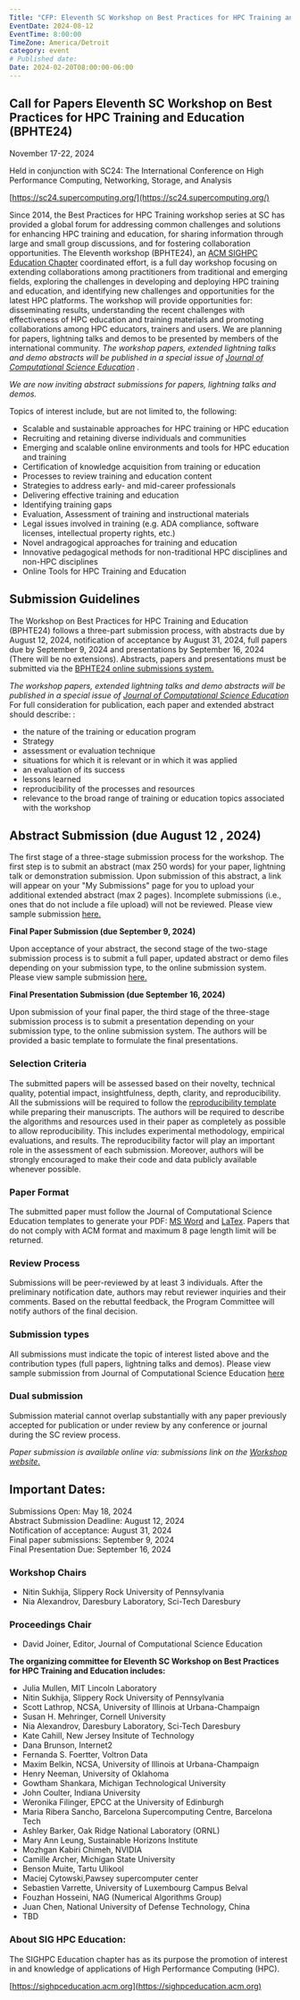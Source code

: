 ```yaml
---
Title: "CFP: Eleventh SC Workshop on Best Practices for HPC Training and Education (BPHTE24)"
EventDate: 2024-08-12
EventTime: 8:00:00
TimeZone: America/Detroit
category: event
# Published date:
Date: 2024-02-20T08:00:00-06:00
---
```


## Call for Papers Eleventh SC Workshop on Best Practices for HPC Training and Education (BPHTE24)


November 17-22, 2024


Held in conjunction with SC24: The International Conference on High Performance Computing, Networking, Storage, and Analysis


[https://sc24.supercomputing.org/](https://sc24.supercomputing.org/)



Since 2014, the Best Practices for HPC Training workshop series at SC has provided a global forum for addressing common challenges and solutions for enhancing HPC training and education, for sharing information through large and small group discussions, and for fostering collaboration opportunities. The Eleventh workshop (BPHTE24), an [ACM SIGHPC Education Chapter](https://sighpceducation.acm.org) coordinated effort, is a full day workshop focusing on extending collaborations among practitioners from traditional and emerging fields, exploring the challenges in developing and deploying HPC training and education, and identifying new challenges and opportunities for the latest HPC platforms. The workshop will provide opportunities for: disseminating results, understanding the recent challenges with effectiveness of HPC education and training materials and promoting collaborations among HPC educators, trainers and users. We are planning for papers, lightning talks and demos to be presented by members of the international community. _The workshop papers, extended lightning talks and demo abstracts will be published in a special issue of [Journal of Computational Science Education](http://jocse.org/)_ .

_We are now inviting abstract submissions for papers, lightning talks and demos._

Topics of interest include, but are not limited to, the following:

*   Scalable and sustainable approaches for HPC training or HPC education
*   Recruiting and retaining diverse individuals and communities
*   Emerging and scalable online environments and tools for HPC education and training
*   Certification of knowledge acquisition from training or education
*   Processes to review training and education content
*   Strategies to address early- and mid-career professionals
*   Delivering effective training and education
*   Identifying training gaps
*   Evaluation, Assessment of training and instructional materials
*   Legal issues involved in training (e.g. ADA compliance, software licenses, intellectual property rights, etc.)
*   Novel andragogical approaches for training and education
*   Innovative pedagogical methods for non-traditional HPC disciplines and non-HPC disciplines
*   Online Tools for HPC Training and Education

## Submission Guidelines  

The Workshop on Best Practices for HPC Training and Education (BPHTE24) follows a three-part submission process, with abstracts due by August 12, 2024, notification of acceptance by August 31, 2024, full papers due by September 9, 2024 and presentations by September 16, 2024 (There will be no extensions). Abstracts, papers and presentations must be submitted via the [BPHTE24 online submissions system.](https://submissions.supercomputing.org/?page=Submit&id=SC24WorkshopBestPracticesforHPCTrainingandEducationAbstract&site=sc24)

_The workshop papers, extended lightning talks and demo abstracts will be published in a special issue of [Journal of Computational Science Education](http://jocse.org/)_ For full consideration for publication, each paper and extended abstract should describe: :  

*   the nature of the training or education program
*   Strategy
*   assessment or evaluation technique
*   situations for which it is relevant or in which it was applied
*   an evaluation of its success
*   lessons learned
*   reproducibility of the processes and resources
*   relevance to the broad range of training or education topics associated with the workshop

## Abstract Submission (due August 12 , 2024)

The first stage of a three-stage submission process for the workshop. The first step is to submit an abstract (max 250 words) for your paper, lightning talk or demonstration submission. Upon submission of this abstract, a link will appear on your "My Submissions" page for you to upload your additional extended abstract (max 2 pages). Incomplete submissions (i.e., ones that do not include a file upload) will not be reviewed. Please view sample submission [here.](https://submissions.supercomputing.org/?page=SampleForm&id=SC20WorkshopBestPracticesforHPCTrainingandEducationAbstract&site=sc20)

**Final Paper Submission (due September 9, 2024)**  

Upon acceptance of your abstract, the second stage of the two-stage submission process is to submit a full paper, updated abstract or demo files depending on your submission type, to the online submission system. Please view sample submission [here.](https://submissions.supercomputing.org/?page=SampleForm&id=SC23WorkshopBestPracticesforHPCTrainingandEducationFinalSubmission&site=sc24)

**Final Presentation Submission (due September 16, 2024)**  

Upon submission of your final paper, the third stage of the three-stage submission process is to submit a presentation depending on your submission type, to the online submission system. The authors will be provided a basic template to formulate the final presentations.

### Selection Criteria  

The submitted papers will be assessed based on their novelty, technical quality, potential impact, insightfulness, depth, clarity, and reproducibility. All the submissions will be required to follow the [reproducibility template](https://sc18.supercomputing.org/app/uploads/2017/12/template_workshops_repro.zip) while preparing their manuscripts. The authors will be required to describe the algorithms and resources used in their paper as completely as possible to allow reproducibility. This includes experimental methodology, empirical evaluations, and results. The reproducibility factor will play an important role in the assessment of each submission. Moreover, authors will be strongly encouraged to make their code and data publicly available whenever possible.

### Paper Format  

The submitted paper must follow the Journal of Computational Science Education templates to generate your PDF: [MS Word](http://shodor.org/media/content//jocse/content/JOCSE_Word_Template.zip) and [LaTex](http://shodor.org/media/content//jocse/content/JOCSE_LaTeX_Template.zip). Papers that do not comply with ACM format and maximum 8 page length limit will be returned.

### Review Process 

Submissions will be peer-reviewed by at least 3 individuals. After the preliminary notification date, authors may rebut reviewer inquiries and their comments. Based on the rebuttal feedback, the Program Committee will notify authors of the final decision.

### Submission types

All submissions must indicate the topic of interest listed above and the contribution types (full papers, lightning talks and demos). Please view sample submission from Journal of Computational Science Education [here](https://submissions.supercomputing.org/?page=SampleForm&d=SC24WorkshopBestPracticesforHPCTrainingandEducationAbstract&site=sc24)

###  Dual submission 

Submission material cannot overlap substantially with any paper previously accepted for publication or under review by any conference or journal during the SC review process.

_Paper submission is available online via: submissions link on the [Workshop website.](https://submissions.supercomputing.org/?page=Submit&id=SC23WorkshopBestPracticesforHPCTrainingandEducationAbstract&site=sc24)_

## Important Dates:  
Submissions Open: May 18, 2024  
Abstract Submission Deadline: August 12, 2024  
Notification of acceptance: August 31, 2024  
Final paper submissions: September 9, 2024  
Final Presentation Due: September 16, 2024  

  
### Workshop Chairs

*   Nitin Sukhija, Slippery Rock University of Pennsylvania
*   Nia Alexandrov, Daresbury Laboratory, Sci-Tech Daresbury

### Proceedings Chair

*   David Joiner, Editor, Journal of Computational Science Education

**The organizing committee for Eleventh SC Workshop on Best Practices for HPC Training and Education includes:**

*   Julia Mullen, MIT Lincoln Laboratory
*   Nitin Sukhija, Slippery Rock University of Pennsylvania
*   Scott Lathrop, NCSA, University of Illinois at Urbana-Champaign
*   Susan H. Mehringer, Cornell University
*   Nia Alexandrov, Daresbury Laboratory, Sci-Tech Daresbury
*   Kate Cahill, New Jersey Insitute of Technology
*   Dana Brunson, Internet2
*   Fernanda S. Foertter, Voltron Data
*   Maxim Belkin, NCSA, University of Illinois at Urbana-Champaign
*   Henry Neeman, University of Oklahoma
*   Gowtham Shankara, Michigan Technological University
*   John Coulter, Indiana University
*   Weronika Filinger, EPCC at the University of Edinburgh
*   Maria Ribera Sancho, Barcelona Supercomputing Centre, Barcelona Tech
*   Ashley Barker, Oak Ridge National Laboratory (ORNL)
*   Mary Ann Leung, Sustainable Horizons Institute
*   Mozhgan Kabiri Chimeh, NVIDIA
*   Camille Archer, Michigan State University
*   Benson Muite, Tartu Ulikool
*   Maciej Cytowski,Pawsey supercomputer center
*   Sebastien Varrette, University of Luxembourg Campus Belval
*   Fouzhan Hosseini, NAG (Numerical Algorithms Group)
*   Juan Chen, National University of Defense Technology, China
*   TBD

### About SIG HPC Education:  

The SIGHPC Education chapter has as its purpose the promotion of interest in and knowledge of applications of High Performance Computing (HPC).

[https://sighpceducation.acm.org](https://sighpceducation.acm.org)
